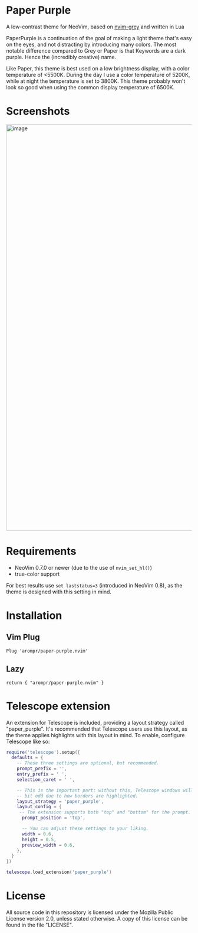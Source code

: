 # Paper Purple

A low-contrast theme for NeoVim, based on
[nvim-grey](https://github.com/yorickpeterse/nvim-grey) and written in Lua

PaperPurple is a continuation of the goal of making a light theme that's easy on the
eyes, and not distracting by introducing many colors. The most notable
difference compared to Grey or Paper is that Keywords are a dark purple. Hence the (incredibly creative) name.

Like Paper, this theme is best used on a low brightness display, with a color
temperature of <5500K. During the day I use a color temperature of 5200K, while
at night the temperature is set to 3800K. This theme probably won't look so good
when using the common display temperature of 6500K.

# Screenshots
<img width="1887" height="1098" alt="image" src="https://github.com/user-attachments/assets/693a0c24-7481-4167-8136-b59d8428d301" />

# Requirements

* NeoVim 0.7.0 or newer (due to the use of `nvim_set_hl()`)
* true-color support

For best results use `set laststatus=3` (introduced in NeoVim 0.8), as the theme
is designed with this setting in mind.

# Installation

## Vim Plug

    Plug 'arompr/paper-purple.nvim'

## Lazy

    return { "arompr/paper-purple.nvim" }

# Telescope extension

An extension for Telescope is included, providing a layout strategy called
"paper_purple". It's recommended that Telescope users use this layout, as the theme
applies highlights with this layout in mind. To enable, configure Telescope like
so:

```lua
require('telescope').setup({
  defaults = {
    -- These three settings are optional, but recommended.
    prompt_prefix = '',
    entry_prefix = ' ',
    selection_caret = ' ',

    -- This is the important part: without this, Telescope windows will look a
    -- bit odd due to how borders are highlighted.
    layout_strategy = 'paper_purple',
    layout_config = {
     -- The extension supports both "top" and "bottom" for the prompt.
      prompt_position = 'top',

      -- You can adjust these settings to your liking.
      width = 0.6,
      height = 0.5,
      preview_width = 0.6,
    },
  }
})

telescope.load_extension('paper_purple')
```

# License

All source code in this repository is licensed under the Mozilla Public License
version 2.0, unless stated otherwise. A copy of this license can be found in the
file "LICENSE".
